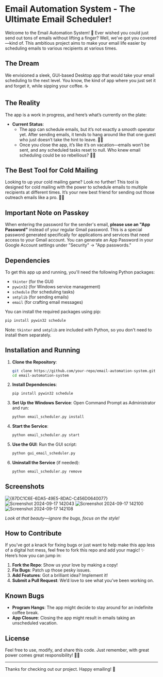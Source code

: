 # Email Automation System - The Ultimate Email Scheduler!

Welcome to the Email Automation System! 🎉 Ever wished you could just send out tons of emails without lifting a finger? Well, we’ve got you covered—kind of. This ambitious project aims to make your email life easier by scheduling emails to various recipients at various times.

## The Dream

We envisioned a sleek, GUI-based Desktop app that would take your email scheduling to the next level. You know, the kind of app where you just set it and forget it, while sipping your coffee. ☕️

## The Reality

The app is a work in progress, and here’s what’s currently on the plate:

- **Current Status**: 
  - The app can schedule emails, but it’s not exactly a smooth operator yet. After sending emails, it tends to hang around like that one guest who just doesn’t take the hint to leave. 🕵️‍♂️
  - Once you close the app, it’s like it’s on vacation—emails won’t be sent, and any scheduled tasks reset to null. Who knew email scheduling could be so rebellious? 🚪🚫

## The Best Tool for Cold Mailing

Looking to up your cold mailing game? Look no further! This tool is designed for cold mailing with the power to schedule emails to multiple recipients at different times. It’s your new best friend for sending out those outreach emails like a pro. 🥂📧

## Important Note on Passkey

When entering the password for the sender's email, **please use an "App Password"** instead of your regular Gmail password. This is a special password generated specifically for applications and services that need access to your Gmail account. You can generate an App Password in your Google Account settings under "Security" -> "App passwords."

## Dependencies

To get this app up and running, you'll need the following Python packages:

- `tkinter` (for the GUI)
- `pywin32` (for Windows service management)
- `schedule` (for scheduling tasks)
- `smtplib` (for sending emails)
- `email` (for crafting email messages)

You can install the required packages using pip:

```bash
pip install pywin32 schedule
```

Note: `tkinter` and `smtplib` are included with Python, so you don't need to install them separately.

## Installation and Running

1. **Clone the Repository**:
   ```bash
   git clone https://github.com/your-repo/email-automation-system.git
   cd email-automation-system
   ```

2. **Install Dependencies**:
   ```bash
   pip install pywin32 schedule
   ```

3. **Set Up the Windows Service**:
   Open Command Prompt as Administrator and run:
   ```bash
   python email_scheduler.py install
   ```

4. **Start the Service**:
   ```bash
   python email_scheduler.py start
   ```

5. **Use the GUI**:
   Run the GUI script:
   ```bash
   python gui_email_scheduler.py
   ```

6. **Uninstall the Service** (if needed):
   ```bash
   python email_scheduler.py remove
   ```

## Screenshots

![{87DC1C6E-6DA5-49E5-8DAC-C456D0640077}](https://github.com/user-attachments/assets/027cbf48-79b8-4829-a2f6-5f3f103c9d0e)
![Screenshot 2024-09-17 142043](https://github.com/user-attachments/assets/31be6f57-4bad-415c-9f75-f5f2a74a639d)
![Screenshot 2024-09-17 142100](https://github.com/user-attachments/assets/5226f56b-610f-46c1-8562-4aab851b894c)
![Screenshot 2024-09-17 142108](https://github.com/user-attachments/assets/8b4d3641-712f-44c2-a610-d95a1099ae24)

*Look at that beauty—ignore the bugs, focus on the style!*

## How to Contribute

If you’ve got a knack for fixing bugs or just want to help make this app less of a digital hot mess, feel free to fork this repo and add your magic! ✨ Here’s how you can jump in:

1. **Fork the Repo**: Show us your love by making a copy!
2. **Fix Bugs**: Patch up those pesky issues.
3. **Add Features**: Got a brilliant idea? Implement it!
4. **Submit a Pull Request**: We’d love to see what you’ve been working on.

## Known Bugs

- **Program Hangs**: The app might decide to stay around for an indefinite coffee break.
- **App Closure**: Closing the app might result in emails taking an unscheduled vacation.

## License

Feel free to use, modify, and share this code. Just remember, with great power comes great responsibility! 🦸‍♂️

---

Thanks for checking out our project. Happy emailing! 🚀

